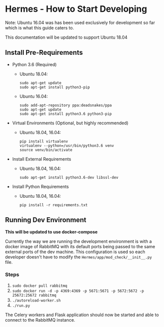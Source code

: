 # Hermes - How to Start Developing

Note: Ubuntu 16.04 was has been used exclusively for development so far which is what this guide caters to.

This documentation will be updated to support Ubuntu 18.04



## Install Pre-Requirements
- Python 3.6 (Required)
    - Ubuntu 18.04:
        ```
        sudo apt-get update
        sudo apt-get install python3-pip
        ```
    - Ubuntu 16.04:
        ```
        sudo add-apt-repository ppa:deadsnakes/ppa
        sudo apt-get update
        sudo apt-get install python3.6 python3-pip
        ```
- Virtual Environments (Optional, but highly recommended)
    - Ubuntu 18.04, 16.04:
        ```
        pip install virtualenv
        virtualenv --python=/usr/bin/python3.6 venv
        source venv/bin/activate
        ```

- Install External Requirements
    - Ubuntu 18.04, 16.04:
        ```
        sudo apt-get install python3.6-dev libssl-dev
        ```
- Install Python Requirements
    - Ubuntu 18.04, 16.04:
        ```
        pip install -r requirements.txt
        ```

## Running Dev Environment
**This will be updated to use docker-compose**

Currently the way we are running the development environment is with a docker image of RabbitMQ with its default ports being passed to the same external ports of the dev machine.  This configuration is used so each developer doesn't have to modify the `Hermes/app/mod_check/__init__.py` file.

### Steps
1) `sudo docker pull rabbitmq`
2) `sudo docker run -d -p 4369:4369 -p 5671:5671 -p 5672:5672 -p 25672:25672 rabbitmq`
3) `./autoreload-worker.sh`
4) `./run.py`

The Celery workers and Flask application should now be started and able to connect to the RabbitMQ instance.

